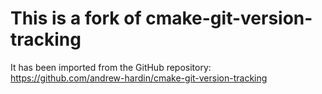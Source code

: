 # This is a fork of cmake-git-version-tracking

It has been imported from the GitHub repository: https://github.com/andrew-hardin/cmake-git-version-tracking
